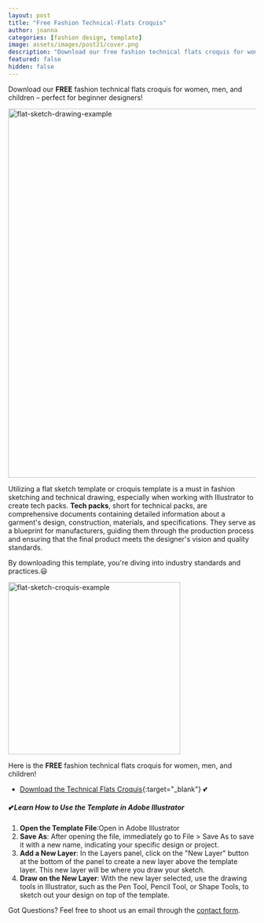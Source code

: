 ```yaml
---
layout: post
title: "Free Fashion Technical-Flats Croquis"
author: joanna
categories: [fashion design, template]
image: assets/images/post21/cover.png
description: "Download our free fashion technical flats croquis for women, men, and children – perfect for beginner designers!"
featured: false
hidden: false
---
```


Download our **FREE** fashion technical flats croquis for women, men, and children – perfect for beginner designers! 

<img src="{{ site.baseurl }}/assets/images/post21/1.png" alt="flat-sketch-drawing-example" style="width:750px;">

Utilizing a flat sketch template or croquis template is a must in fashion sketching and technical drawing, especially when working with Illustrator to create tech packs. **Tech packs**, short for technical packs, are comprehensive documents containing detailed information about a garment's design, construction, materials, and specifications. They serve as a blueprint for manufacturers, guiding them through the production process and ensuring that the final product meets the designer's vision and quality standards.

By downloading this template, you're diving into industry standards and practices.😃 

<img src="{{ site.baseurl }}/assets/images/post21/2.png" alt="flat-sketch-croquis-example" style="width:350px;">

Here is the **FREE** fashion technical flats croquis for women, men, and children!
- [Download the Technical Flats Croquis](/assets/images/post20/flat-sketch-croquis.zip){:target="_blank"} 💕


##### 💕 Learn How to Use the Template in Adobe Illustrator

1. **Open the Template File**:Open in Adobe Illustrator 
2. **Save As**: After opening the file, immediately go to File > Save As to save it with a new name, indicating your specific design or project.
3. **Add a New Layer**: In the Layers panel, click on the "New Layer" button at the bottom of the panel to create a new layer above the template layer. This new layer will be where you draw your sketch.
4. **Draw on the New Layer**: With the new layer selected, use the drawing tools in Illustrator, such as the Pen Tool, Pencil Tool, or Shape Tools, to sketch out your design on top of the template.

Got Questions? Feel free to shoot us an email through the [contact form](https://www.joannablumstudio.com/contact/).